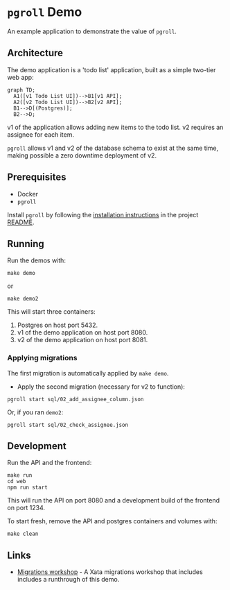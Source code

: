 # `pgroll` Demo

An example application to demonstrate the value of `pgroll`.

## Architecture

The demo application is a 'todo list' application, built as a simple two-tier web app:

```mermaid
graph TD;
  A1([v1 Todo List UI])-->B1[v1 API];
  A2([v2 Todo List UI])-->B2[v2 API];
  B1-->D[(Postgres)];
  B2-->D;
```

v1 of the application allows adding new items to the todo list. v2 requires an assignee for each item.

`pgroll` allows v1 and v2 of the database schema to exist at the same time, making possible a zero downtime deployment of v2.

## Prerequisites

* Docker
* `pgroll`

Install `pgroll` by following the [installation instructions](https://github.com/xataio/pgroll/blob/main/README.md#installation) in the project [README](https://github.com/xataio/pgroll/blob/main/README.md).

## Running

Run the demos with:

```
make demo
```

or

```
make demo2
```

This will start three containers:

1. Postgres on host port 5432.
2. v1 of the demo application on host port 8080.
3. v2 of the demo application on host port 8081.

### Applying migrations

The first migration is automatically applied by `make demo`.

* Apply the second migration (necessary for v2 to function):

```
pgroll start sql/02_add_assignee_column.json
```

Or, if you ran `demo2`:

```
pgroll start sql/02_check_assignee.json
```

## Development

Run the API and the frontend:

```
make run
cd web
npm run start
```

This will run the API on port 8080 and a development build of the frontend on port 1234.

To start fresh, remove the API and postgres containers and volumes with:

```
make clean
```

## Links

- [Migrations workshop](https://www.youtube.com/watch?v=-1aO6UznfI0) - A Xata migrations workshop that includes includes a runthrough of this demo.

